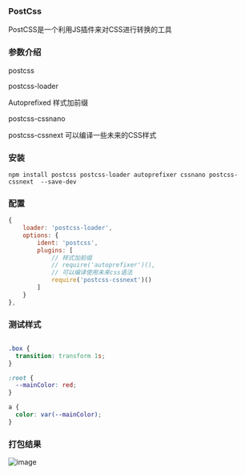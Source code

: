 ### PostCss
PostCSS是一个利用JS插件来对CSS进行转换的工具

### 参数介绍

postcss

postcss-loader

Autoprefixed 样式加前缀

postcss-cssnano

postcss-cssnext 可以编译一些未来的CSS样式

### 安装

```
npm install postcss postcss-loader autoprefixer cssnano postcss-cssnext  --save-dev
```

### 配置

```js
{
    loader: 'postcss-loader',
    options: {
        ident: 'postcss',
        plugins: [
            // 样式加前缀
            // require('autoprefixer')(),
            // 可以编译使用未来css语法
            require('postcss-cssnext')()
        ]
    }
},
```

### 测试样式

```css

.box {
  transition: transform 1s;
}

:root {
  --mainColor: red;
}

a {
  color: var(--mainColor);
}
```

### 打包结果

![image](./css-postcss-test.pmg)